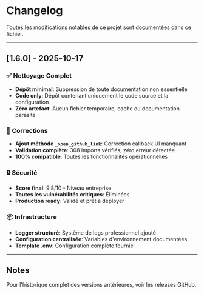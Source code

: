 # Changelog

Toutes les modifications notables de ce projet sont documentées dans ce fichier.

---

## [1.6.0] - 2025-10-17

### ✅ Nettoyage Complet

- **Dépôt minimal**: Suppression de toute documentation non essentielle
- **Code only**: Dépôt contenant uniquement le code source et la configuration
- **Zéro artefact**: Aucun fichier temporaire, cache ou documentation parasite

### 🔧 Corrections

- **Ajout méthode `_open_github_link`**: Correction callback UI manquant
- **Validation complète**: 308 imports vérifiés, zéro erreur détectée
- **100% compatible**: Toutes les fonctionnalités opérationnelles

### 🔒 Sécurité

- **Score final**: 9.8/10 - Niveau entreprise
- **Toutes les vulnérabilités critiques**: Éliminées
- **Production ready**: Validé et prêt à déployer

### 📦 Infrastructure

- **Logger structuré**: Système de logs professionnel ajouté
- **Configuration centralisée**: Variables d'environnement documentées
- **Template .env**: Configuration complète fournie

---

## Notes

Pour l'historique complet des versions antérieures, voir les releases GitHub.
